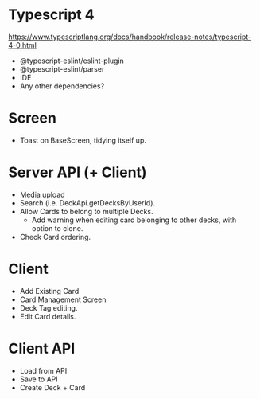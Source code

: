 # Typescript 4
https://www.typescriptlang.org/docs/handbook/release-notes/typescript-4-0.html
  * @typescript-eslint/eslint-plugin
  * @typescript-eslint/parser
  * IDE
  * Any other dependencies?

# Screen
* Toast on BaseScreen, tidying itself up.

# Server API (+ Client)
* Media upload
* Search (i.e. DeckApi.getDecksByUserId).
* Allow Cards to belong to multiple Decks.
  * Add warning when editing card belonging to other decks, with option to clone.
* Check Card ordering.

# Client
* Add Existing Card
* Card Management Screen
* Deck Tag editing.
* Edit Card details.

# Client API
* Load from API
* Save to API
* Create Deck + Card

